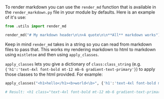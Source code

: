 To render markdown you can use the `render_md` function that is available in the `render_markdown.py` file in your module by defaults.  Here is an example of it's use:

```python
from .utils import render_md

render_md("# My markdown header\n\n>A quote\n\n**All** markdown works")
```

Keep in mind `render_md` takes in a string so you can read from markdown files to pass that.  This works my rendering markdown to html to markdown using `mistletoe` and then using `apply_classes`.

`apply_classes` lets you give a dictionary of `class:class_string` (e.g. `{'h1':'text-4xl font-bold mt-12 mb-6 gradient-text-primary'}`) to apply those classes to the html provided.  For example:

```python
apply_classes("<h1>hello</h1><b>world<\b>", {'h1':'text-4xl font-bold mt-12 mb-6 gradient-text-primary'})

# Result: <h1 class="text-4xl font-bold mt-12 mb-6 gradient-text-primary">hello</h1><b>world<\b>
```